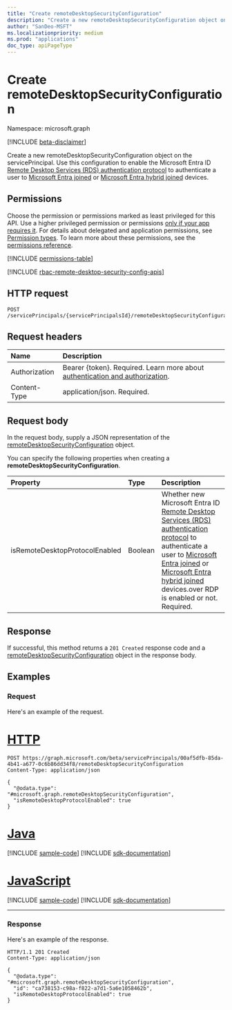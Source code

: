 ```yaml
---
title: "Create remoteDesktopSecurityConfiguration"
description: "Create a new remoteDesktopSecurityConfiguration object on the servicePrincipal."
author: "SanDeo-MSFT"
ms.localizationpriority: medium
ms.prod: "applications"
doc_type: apiPageType
---
```


# Create remoteDesktopSecurityConfiguration
Namespace: microsoft.graph

[!INCLUDE [beta-disclaimer](../../includes/beta-disclaimer.md)]

Create a new remoteDesktopSecurityConfiguration object on the servicePrincipal. Use this configuration to enable the Microsoft Entra ID [Remote Desktop Services (RDS) authentication protocol](/openspecs/windows_protocols/ms-rdpbcgr/dc43f040-d75d-49a9-90c6-0c9999281136) to authenticate a user to [Microsoft Entra joined](/azure/active-directory/devices/concept-directory-join) or [Microsoft Entra hybrid joined](/azure/active-directory/devices/concept-hybrid-join) devices.

## Permissions
Choose the permission or permissions marked as least privileged for this API. Use a higher privileged permission or permissions [only if your app requires it](/graph/permissions-overview#best-practices-for-using-microsoft-graph-permissions). For details about delegated and application permissions, see [Permission types](/graph/permissions-overview#permission-types). To learn more about these permissions, see the [permissions reference](/graph/permissions-reference).

<!-- { "blockType": "permissions", "name": "serviceprincipal_post_remotedesktopsecurityconfiguration" } -->
[!INCLUDE [permissions-table](../includes/permissions/serviceprincipal-post-remotedesktopsecurityconfiguration-permissions.md)]

[!INCLUDE [rbac-remote-desktop-security-config-apis](../includes/rbac-for-apis/rbac-remote-desktop-security-config-apis.md)]

## HTTP request

<!-- {
  "blockType": "ignored"
}
-->
``` http
POST /servicePrincipals/{servicePrincipalsId}/remoteDesktopSecurityConfiguration
```

## Request headers
|Name|Description|
|:---|:---|
|Authorization|Bearer {token}. Required. Learn more about [authentication and authorization](/graph/auth/auth-concepts).|
|Content-Type|application/json. Required.|

## Request body
In the request body, supply a JSON representation of the [remoteDesktopSecurityConfiguration](../resources/remotedesktopsecurityconfiguration.md) object.

You can specify the following properties when creating a **remoteDesktopSecurityConfiguration**.

|Property|Type|Description|
|:---|:---|:---|
|isRemoteDesktopProtocolEnabled|Boolean|Whether new Microsoft Entra ID [Remote Desktop Services (RDS) authentication protocol](/openspecs/windows_protocols/ms-rdpbcgr/dc43f040-d75d-49a9-90c6-0c9999281136) to authenticate a user to [Microsoft Entra joined](/azure/active-directory/devices/concept-directory-join) or [Microsoft Entra hybrid joined](/azure/active-directory/devices/concept-hybrid-join) devices.over RDP is enabled or not. Required.|



## Response

If successful, this method returns a `201 Created` response code and a [remoteDesktopSecurityConfiguration](../resources/remotedesktopsecurityconfiguration.md) object in the response body.

## Examples

### Request
Here's an example of the request.
# [HTTP](#tab/http)
<!-- {
  "blockType": "request",
  "name": "create_remotedesktopsecurityconfiguration_from_"
}
-->
``` http
POST https://graph.microsoft.com/beta/servicePrincipals/00af5dfb-85da-4b41-a677-0c6b86dd34f8/remoteDesktopSecurityConfiguration
Content-Type: application/json

{
  "@odata.type": "#microsoft.graph.remoteDesktopSecurityConfiguration",
  "isRemoteDesktopProtocolEnabled": true
}
```

# [Java](#tab/java)
[!INCLUDE [sample-code](../includes/snippets/java/create-remotedesktopsecurityconfiguration-from--java-snippets.md)]
[!INCLUDE [sdk-documentation](../includes/snippets/snippets-sdk-documentation-link.md)]

# [JavaScript](#tab/javascript)
[!INCLUDE [sample-code](../includes/snippets/javascript/create-remotedesktopsecurityconfiguration-from--javascript-snippets.md)]
[!INCLUDE [sdk-documentation](../includes/snippets/snippets-sdk-documentation-link.md)]

---

### Response
Here's an example of the response.
<!-- {
  "blockType": "response",
  "truncated": true,
  "@odata.type": "microsoft.graph.remoteDesktopSecurityConfiguration"
}
-->
``` http
HTTP/1.1 201 Created
Content-Type: application/json

{
  "@odata.type": "#microsoft.graph.remoteDesktopSecurityConfiguration",
  "id": "ca738153-c98a-f822-a7d1-5a6e1058462b",
  "isRemoteDesktopProtocolEnabled": true
}
```

